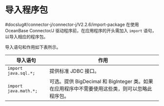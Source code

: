 导入程序包 
==========================
#docslug#/connector-j/connector-j/V2.2.6/import-package
在使用 OceanBase Connector/J 驱动程序前，在应用程序的开头需加入 `import` 语句，以导入相应的程序包。

导入语句和作用如下表所示。


|       **导入语句**        |                           **作用**                            |
|-----------------------|-------------------------------------------------------------|
| `import java.sql.*;`  | 提供标准 JDBC 接口。                                               |
| `import java.math.*;` | 可选。提供 BigDecimal 和 BigInteger 类。如果在应用程序中不需要使用这些类，则可以忽略此程序包。 |


